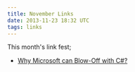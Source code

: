 ```yaml
---
title: November Links
date: 2013-11-23 18:32 UTC
tags: links
---
```

This month's link fest;

* [Why Microsoft can Blow-Off with C#?](http://www.alenz.org/mirror/khason/why-microsoft-can-blow-off-with-c.html)